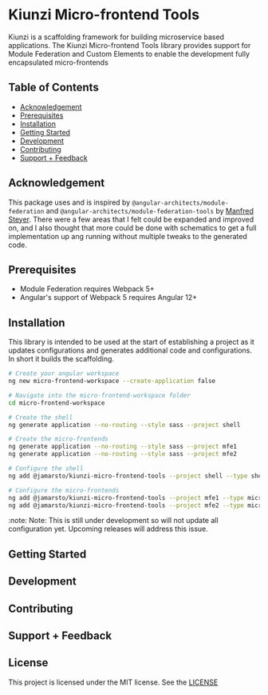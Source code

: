 # Kiunzi Micro-frontend Tools

Kiunzi is a scaffolding framework for building microservice based applications.  The Kiunzi Micro-frontend Tools library provides support for Module Federation and Custom Elements to enable the development fully encapsulated micro-frontends

## Table of Contents

- [Acknowledgement](#cknowledgement)
- [Prerequisites](#prerequisistes)
- [Installation](#installation)
- [Getting Started](#getting-started)
- [Development](#development)
- [Contributing](#contributing)
- [Support + Feedback](#support--feedback)

## Acknowledgement

This package uses and is inspired by `@angular-architects/module-federation` and `@angular-architects/module-federation-tools` by [Manfred Steyer](https://twitter.com/ManfredStayer). There were a few areas that I felt could be expanded and improved on, and I also thought that more could be done with schematics to get a full implementation up ang running without multiple tweaks to the generated code.

## Prerequisites

- Module Federation requires Webpack 5+
- Angular's support of Webpack 5 requires Angular 12+

## Installation

This library is intended to be used at the start of establishing a project as it updates configurations and generates additional code and configurations.  In short it builds the scaffolding.

```sh
# Create your angular workspace
ng new micro-frontend-workspace --create-application false

# Navigate into the micro-frontend-workspace folder
cd micro-frontend-workspace

# Create the shell
ng generate application --no-routing --style sass --project shell

# Create the micro-frontends
ng generate application --no-routing --style sass --project mfe1
ng generate application --no-routing --style sass --project mfe2

# Configure the shell
ng add @jamarsto/kiunzi-micro-frontend-tools --project shell --type shell --port 8000

# Configure the micro-frontends
ng add @jamarsto/kiunzi-micro-frontend-tools --project mfe1 --type microfrontend --port 8001
ng add @jamarsto/kiunzi-micro-frontend-tools --project mfe2 --type microfrontend --port 8002
```

:note: Note: This is still under development so will not update all configuration yet.  Upcoming releases will address this issue.

## Getting Started

## Development

## Contributing

## Support + Feedback

## License

This project is licensed under the MIT license.  See the [LICENSE](https://github.com/jamarsto/kiuni-micro-frondend)
